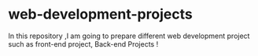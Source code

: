 # web-development-projects
In this repository ,I am going  to prepare different web development project such as front-end project, Back-end Projects !
